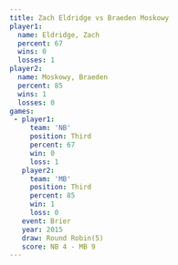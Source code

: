```yaml
---
title: Zach Eldridge vs Braeden Moskowy
player1:                
  name: Eldridge, Zach  
  percent: 67           
  wins: 0               
  losses: 1             
player2:                
  name: Moskowy, Braeden
  percent: 85           
  wins: 1               
  losses: 0             
games:
 - player1:         
     team: 'NB'     
     position: Third
     percent: 67    
     win: 0         
     loss: 1        
   player2:         
     team: 'MB'     
     position: Third
     percent: 85    
     win: 1         
     loss: 0        
   event: Brier        
   year: 2015          
   draw: Round Robin(5)
   score: NB 4 - MB 9  
---
```

